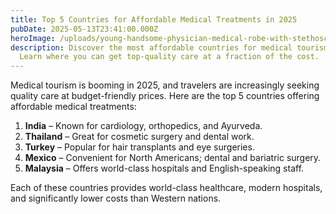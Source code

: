 ```yaml
---
title: Top 5 Countries for Affordable Medical Treatments in 2025
pubDate: 2025-05-13T23:41:00.000Z
heroImage: /uploads/young-handsome-physician-medical-robe-with-stethoscope.jpg
description: Discover the most affordable countries for medical tourism in 2025.
  Learn where you can get top-quality care at a fraction of the cost.
---
```

Medical tourism is booming in 2025, and travelers are increasingly seeking quality care at budget-friendly prices. Here are the top 5 countries offering affordable medical treatments:

1. **India** – Known for cardiology, orthopedics, and Ayurveda.
2. **Thailand** – Great for cosmetic surgery and dental work.
3. **Turkey** – Popular for hair transplants and eye surgeries.
4. **Mexico** – Convenient for North Americans; dental and bariatric surgery.
5. **Malaysia** – Offers world-class hospitals and English-speaking staff.

Each of these countries provides world-class healthcare, modern hospitals, and significantly lower costs than Western nations.
